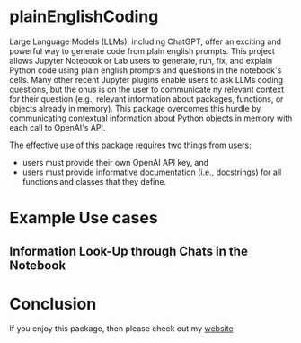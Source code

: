 # plainEnglishCoding

Large Language Models (LLMs), including ChatGPT, offer an exciting and powerful way to generate code from plain english prompts.
This project allows Jupyter Notebook or Lab users to generate, run, fix, and explain Python code using plain english prompts and questions in the notebook's cells.
Many other recent Jupyter plugins enable users to ask LLMs coding questions, but the onus is on the user to communicate ny relevant context for their question (e.g., relevant information about packages, functions, or objects already in memory).
This package overcomes this hurdle by communicating contextual information about Python objects in memory with each call to OpenAI's API.

The effective use of this package requires two things from users:
- users must provide their own OpenAI API key, and
- users must provide informative documentation (i.e., docstrings) for all functions and classes that they define.

# Example Use cases
## Information Look-Up through Chats in the Notebook

# Conclusion

If you enjoy this package, then please check out my [website](https://sites.pitt.edu/~mrfrank/)
